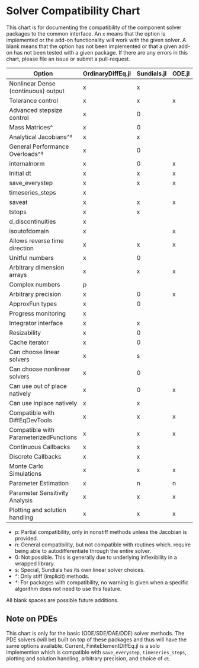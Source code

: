 # Solver Compatibility Chart

This chart is for documenting the compatibility of the component solver packages
to the common interface. An `x` means that the option is implemented or the
add-on functionality will work with the given solver. A blank means that
the option has not been implemented or that a given add-on has not been tested
with a given package. If there are any errors in this chart, please file an
issue or submit a pull-request.

| Option                                 | OrdinaryDiffEq.jl | Sundials.jl | ODE.jl | ODEInterface.jl | LSODA.jl | StochasticDiffEq.jl | DelayDiffEq.jl | DASKR.jl | DASSL.jl
|----------------------------------------|-------------------|-------------|--------|-----------------|----------|---------------------|----------------|----------|----------
| Nonlinear Dense (continuous) output    | x                 | x           |        |                 |          | x                   | x              | x        |          
| Tolerance control                      | x                 | x           | x      | x               | x        | x                   | x              | x        | x        
| Advanced stepsize control              | x                 | 0           |        | x               | 0        | x                   | x              | 0        |          
| Mass Matrices^                         | x                 | 0           |        | x               | 0        | x                   | x              | 0        |     
| Analytical Jacobians^†                 | x                 | x           |        | x               |          | x                   | x              | x        |     
| General Performance Overloads^†        | x                 | 0           |        |                 | 0        | x                   | x              | 0        |  
| internalnorm                           | x                 | 0           | x      |                 | 0        | x                   | x              | 0        |          
| Initial dt                             | x                 | x           | x      | x               |          | x                   | x              | x        |          
| save_everystep                         | x                 | x           | x      |                 | x        | x                   | x              | x        |          
| timeseries_steps                       | x                 |             |        |                 |          | x                   | x              |          |          
| saveat                                 | x                 | x           | x      |                 | x        | x                   | x              | x        |          
| tstops                                 | x                 | x           |        |                 |          | x                   | x              | x        |          
| d_discontinuities                      | x                 |             |        |                 |          | x                   | x              |          |          
| isoutofdomain                          | x                 |             | x      |                 |          | x                   | x              |          |          
| Allows reverse time direction          | x                 | x           | x      | x               | x        | x                   | x              |          |          
| Unitful numbers                        | x                 | 0           |        | 0               | 0        |                     | x              | 0        |          
| Arbitrary dimension arrays             | x                 | x           | x      | x               | x        | x                   | x              | x        | x        
| Complex numbers                        | p                 |             |        |                 |          | x                   | p              |          |          
| Arbitrary precision                    | x                 | 0           | x      | 0               | 0        | x                   | x              | 0        | x        
| ApproxFun types                        | x                 | 0           |        | 0               | 0        |                     | x              | 0        |          
| Progress monitoring                    | x                 |             |        |                 |          | x                   | x              |          |          
| Integrator interface                   | x                 | x           |        |                 |          | x                   | x              |          |          
| Resizability                           | x                 | 0           |        | 0               | 0        | x                   | x              | 0        |          
| Cache iterator                         | x                 | 0           |        | 0               | 0        | x                   | x              | 0        |          
| Can choose linear solvers              | x                 | s           |        |                 |          | x                   | x              | s        | x        
| Can choose nonlinear solvers           | x                 | 0           |        | 0               | 0        | x                   | x              | 0        | x        
| Can use out of place natively          | x                 | 0           | x      | 0               | 0        | x                   | x              | 0        | x        
| Can use inplace natively               | x                 | x           |        | x               | x        | x                   | x              | x        |         
| Compatible with DiffEqDevTools         | x                 | x           | x      | x               | x        | x                   | x              | x        |          
| Compatible with ParameterizedFunctions | x                 | x           | x      | x               | x        | x                   | x              | x        |          
| Continuous Callbacks                   | x                 | x           |        |                 |          | x                   | x              |          | x        
| Discrete Callbacks                     | x                 | x           |        |                 |          | x                   | x              |          |          
| Monte Carlo Simulations                | x                 | x           | x      | x               | x        | x                   | x              | x        |          
| Parameter Estimation                   | x                 | n           | n      | n               | n        | x                   | x              | n        | x        
| Parameter Sensitivity Analysis         | x                 | x           | x      | x               | x        |                     | x              |          |          
| Plotting and solution handling         | x                 | x           | x      | x               | x        | x                   | x              | x        | x          

* p: Partial compatibility, only in nonstiff methods unless the Jacobian is provided.
* n: General compatibility, but not compatible with routines which.
  require being able to autodifferentiate through the entire solver.
* 0: Not possible. This is generally due to underlying inflexibility in a wrapped
  library.
* s: Special, Sundials has its own linear solver choices.
* ^: Only stiff (implicit) methods.
* †: For packages with compatibility, no warning is given when a specific algorithm
  does not need to use this feature.

All blank spaces are possible future additions.

## Note on PDEs

This chart is only for the basic (ODE/SDE/DAE/DDE) solver methods. The PDE
solvers (will be) built on top of these packages and thus will have the same
options available. Current, FiniteElementDiffEq.jl  is a solo implemention
which is compatible with `save_everystep`, `timeseries_steps`, plotting and
solution handling, arbitrary precision, and choice of `dt`.
